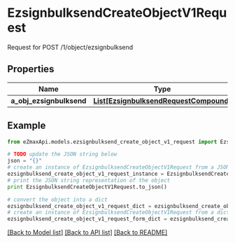 # EzsignbulksendCreateObjectV1Request

Request for POST /1/object/ezsignbulksend

## Properties
Name | Type | Description | Notes
------------ | ------------- | ------------- | -------------
**a_obj_ezsignbulksend** | [**List[EzsignbulksendRequestCompound]**](EzsignbulksendRequestCompound.md) |  | 

## Example

```python
from eZmaxApi.models.ezsignbulksend_create_object_v1_request import EzsignbulksendCreateObjectV1Request

# TODO update the JSON string below
json = "{}"
# create an instance of EzsignbulksendCreateObjectV1Request from a JSON string
ezsignbulksend_create_object_v1_request_instance = EzsignbulksendCreateObjectV1Request.from_json(json)
# print the JSON string representation of the object
print EzsignbulksendCreateObjectV1Request.to_json()

# convert the object into a dict
ezsignbulksend_create_object_v1_request_dict = ezsignbulksend_create_object_v1_request_instance.to_dict()
# create an instance of EzsignbulksendCreateObjectV1Request from a dict
ezsignbulksend_create_object_v1_request_form_dict = ezsignbulksend_create_object_v1_request.from_dict(ezsignbulksend_create_object_v1_request_dict)
```
[[Back to Model list]](../README.md#documentation-for-models) [[Back to API list]](../README.md#documentation-for-api-endpoints) [[Back to README]](../README.md)


